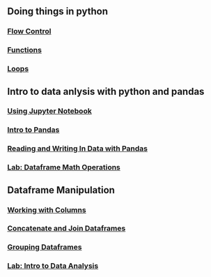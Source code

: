 ## Doing things in python
### [Flow Control](./notebooks/Flow%20Control.ipynb)
### [Functions](./notebooks/Functions.ipynb)
### [Loops](./notebooks/Loops.ipynb)

## Intro to data anlysis with python and pandas
### [Using Jupyter Notebook](../pandas_basics/notebooks/Using%20Jupyter%20Notebook.ipynb)
### [Intro to Pandas](../pandas_basics//notebooks/Intro%20to%20Pandas.ipynb)
### [Reading and Writing In Data with Pandas](../pandas_basics//notebooks/Reading%20and%20Writing%20Data%20with%20Pandas.ipynb)
### [Lab: Dataframe Math Operations](../pandas_basics/labs/Pandas%20Math.ipynb)

## Dataframe Manipulation
### [Working with Columns](../pandas_basics//notebooks/Working%20with%20Pandas%20Columns.ipynb)
### [Concatenate and Join Dataframes](../pandas_basics//notebooks/Concatenate_Join_Merge.ipynb)
### [Grouping Dataframes](../pandas_basics//notebooks/Grouping%20Data%20Frames.ipynb)
### [Lab: Intro to Data Analysis](../python_basics/notebooks/Data%20Analysis.ipynb)


